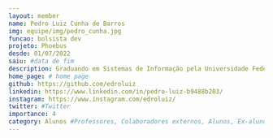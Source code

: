 ```yaml
---
layout: member
name: Pedro Luiz Cunha de Barros
img: equipe/img/pedro_cunha.jpg
funcao: bolsista dev
projeto: Phoebus 
desde: 01/07/2022
saiu: #data de fim
description: Graduando em Sistemas de Informação pela Universidade Federal da Paraíba, com uma paixão pela tecnologia. Tenho experiências com desenvolvimento de software, onde aprendi a projetar e implementar soluções eficientes para diversos contextos. Tenho habilidades em linguagens de programação como Java, PHP, JavaScript e TypeScript, e já trabalhei com tecnologias como Spring Boot, Angular, React, Vue.js e Wordpress. Além disso, possuo conhecimentos em Banco de Dados MySQL, PostgreSQL, MongoDB, entre outros.
home_page: # home page
github: https://github.com/edroluiz
linkedin: https://www.linkedin.com/in/pedro-luiz-b9488b203/
instagram: https://www.instagram.com/edroluiz/
twitter: #Twitter
importance: 4
category: Alunos #Professores, Colaboradores externos, Alunos, Ex-alunos
---
```

